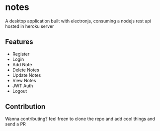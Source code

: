 # notes

A desktop application built with electronjs, consuming a nodejs rest api hosted in heroku server

## Features
+   Register
+   Login
+   Add Note
+   Delete Notes
+   Update Notes
+   View Notes
+   JWT Auth
+   Logout


## Contribution
Wanna contributing? feel freen to clone the repo and  add cool things and send a PR